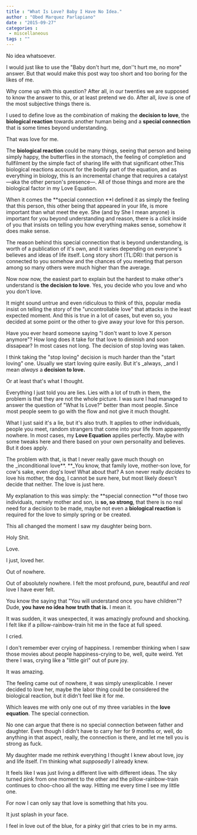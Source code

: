 ```yaml
---
title : "What Is Love? Baby I Have No Idea."
author : "Obed Marquez Parlapiano"
date : "2015-09-27"
categories : 
 - miscellaneous
tags : ""
---
```


No idea whatsoever.

I would just like to use the "Baby don't hurt me, don''t hurt me, no more" answer. But that would make this post way too short and too boring for the likes of me.

Why come up with this question? After all, in our twenties we are supposed to know the answer to this, or at least pretend we do. After all, _love_ is one of the most subjective things there is.

I used to define love as the combination of making the **decision to love**, the **biological reaction** towards another human being and a **special connection** that is some times beyond understanding.

That was love for me.

The **biological reaction** could be many things, seeing that person and being simply happy, the butterflies in the stomach, the feeling of completion and fullfilment by the simple fact of sharing life with that significant other.This biological reactions account for the bodily part of the equation, and as everything in biology, this is an incremental change that requires a catalyst—aka the other person's presence—. All of those things and more are the biological factor in my Love Equation.

When it comes the **special connection **I defined it as simply the feeling that this person, this other being that appeared in your life, is more important than what meet the eye. She (and by She I mean anyone) is important for you beyond understanding and reason, there is a _click_ inside of you that insists on telling you how everything makes sense, somehow it does make sense.

The reason behind this special connection that is beyond understanding, is worth of a publication of it's own, and it varies depending on everyone's believes and ideas of life itself. Long story short (TL:DR): that person is connected to you somehow and the chances of you meeting that person among so many others were much higher than the average.

Now now now, the easiest part to explain but the hardest to make other's understand is **the decision to love**. Yes, you decide who you love and who you don't love.

It might sound untrue and even ridiculous to think of this, popular media insist on telling the story of the "uncontrollable love" that attacks in the least expected moment. And this is true in a lot of cases, but even so, you decided at some point or the other to give away your love for this person.

Have you ever heard someone saying "I don't want to love X person anymore"? How long does it take for that love to diminish and soon dissapear? In most cases not long. The decision of stop loving was taken.

I think taking the "stop loving" decision is much harder than the "start loving" one. Usually we start loving quire easily. But it's _always, _and I mean _always_ a **decision to love.**

Or at least that's what I thought.

Everything I just told you are lies. Lies with a lot of truth in them, the problem is that they are not the whole picture. I was sure I had managed to answer the question of "What Is Love?" better than most people. Since most people seem to go with the flow and not give it much thought.

What I just said it's a lie, but it's also truth. It applies to other individuals, people you meet, random strangers that come into your life from apparently nowhere. In _most_ cases, my **Love Equation** applies perfectly. Maybe with some tweaks here and there based on your own personality and believes. But it does apply.

The problem with that, is that I never really gave much though on the _inconditional love**. **_You know, that family love, mother-son love, for cow's sake, even dog's love! What about that? A son never really _decides_ to love his mother, the dog, I cannot be sure here, but most likely doesn't decide that neither. The love is just here.

My explanation to this was simply: the **special connection **of those two individuals, namely mother and son, is **so, so strong**, that there is no real need for a decision to be made, maybe not even a **biological reaction** is required for the love to simply spring or be created.

This all changed the moment I saw my daughter being born.

Holy Shit.

Love.

I just, loved her.

Out of nowhere.

Out of absolutely nowhere. I felt the most profound, pure, beautiful and _real_ love I have ever felt.

You know the saying that "You will understand once you have children"? Dude, **you have no idea how truth that is.** I mean it.

It was sudden, it was unexpected, it was amazingly profound and shocking. I felt like if a pillow-rainbow-train hit me in the face at full speed.

I cried.

I don't remember ever crying of happiness. I remember thinking when I saw those movies about people happiness-crying to be, well, quite weird. Yet there I was, crying like a "little girl" out of pure joy.

It was amazing.

The feeling came out of nowhere, it was simply unexplicable. I never decided to love her, maybe the labor thing could be considered the biological reaction, but it didn't feel like it for me.

Which leaves me with only one out of my three variables in the **love equation**. The special connection.

No one can argue that there is no special connection between father and daughter. Even though I didn't have to carry her for 9 months or, well, do anything in that aspect, really, the connection is there, and let me tell you is strong as fuck.

My daughter made me rethink everything I thought I knew about love, joy and life itself. I'm thinking what _supposedly_ I already knew.

It feels like I was just living a different live with different ideas. The sky turned pink from one moment to the other and the pillow-rainbow-train continues to choo-choo all the way. Hitting me every time I see my little one.

For now I can only say that love is something that hits you.

It just splash in your face.

I feel in love out of the blue, for a pinky girl that cries to be in my arms.
